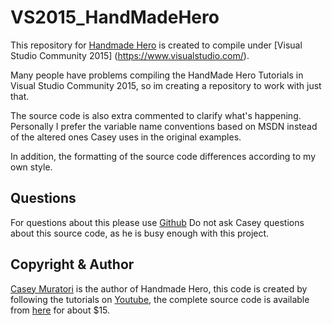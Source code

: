 VS2015_HandMadeHero
============
This repository for [Handmade Hero](http://handmadehero.org/) is created to compile under [Visual Studio Community 2015] (https://www.visualstudio.com/).

Many people have problems compiling the HandMade Hero Tutorials in Visual Studio Community 2015, so im creating a repository to work with just that. 
						
The source code is also extra commented to clarify what's happening. Personally I prefer the variable name conventions based on MSDN instead of the altered ones Casey uses in the original examples.

In addition, the formatting of the source code differences according to my own style.

Questions
------------------------------
For questions about this please use [Github](https://github.com/mieleke)
Do not ask Casey questions about this source code, as he is busy enough with this project.

Copyright & Author
------------------------------
[Casey Muratori](http://mollyrocket.com/casey/about.html) is the author of Handmade Hero, this code is created by
following the tutorials on [Youtube](https://www.youtube.com/user/handmadeheroarchive), the complete source code is available from [here](https://handmadehero.org/) for about $15.
